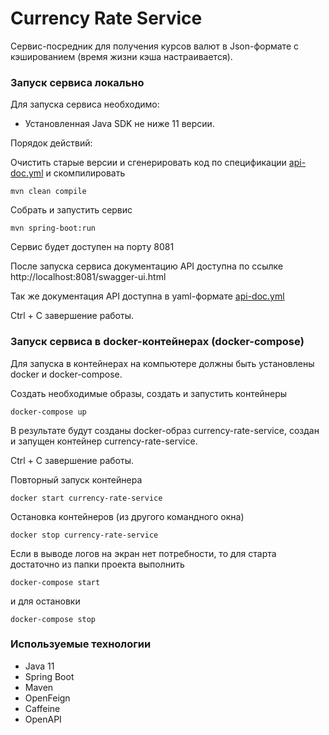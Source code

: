 # Currency Rate Service

Сервис-посредник для получения курсов валют 
в Json-формате с кэшированием (время жизни кэша настраивается).

### Запуск сервиса локально
Для запуска сервиса необходимо:
* Установленная Java SDK не ниже 11 версии.

Порядок действий:

Очистить старые версии и сгенерировать код по спецификации 
[api-doc.yml](src/main/resources/static/api-doc.yml) и скомпилировать

```mvn clean compile```

Собрать и запустить сервис

```mvn spring-boot:run```

Сервис будет доступен на порту 8081

После запуска сервиса документацию API доступна 
по ссылке http://localhost:8081/swagger-ui.html

Так же документация API доступна в yaml-формате 
[api-doc.yml](src/main/resources/static/api-doc.yml)

Ctrl + C завершение работы.

### Запуск сервиса в docker-контейнерах (docker-compose)

Для запуска в контейнерах на компьютере должны быть установлены 
docker и docker-compose.

Создать необходимые образы, создать и запустить контейнеры

```docker-compose up```

В результате будут созданы docker-образ currency-rate-service,
создан и запущен контейнер currency-rate-service.

Ctrl + C завершение работы.

Повторный запуск контейнера 

```docker start currency-rate-service```

Остановка контейнеров (из другого командного окна) 

```docker stop currency-rate-service```

Если в выводе логов на экран нет потребности, 
то для старта достаточно из папки проекта выполнить 

```docker-compose start```

и для остановки

```docker-compose stop```

### Используемые технологии
* Java 11
* Spring Boot
* Maven
* OpenFeign
* Caffeine
* OpenAPI
